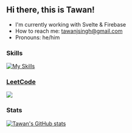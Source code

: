 ## Hi there, this is Tawan!

- I'm currently working with Svelte & Firebase
- How to reach me: [tawanjsingh@gmail.com](mailto:tawanjsingh@gmail.com)
- Pronouns: he/him

### Skills
[![My Skills](https://skillicons.dev/icons?i=bootstrap,c,cpp,css,dart,express,firebase,gcp,git,github,gitlab,heroku,html,java,js,laravel,materialui,mongodb,mysql,nextjs,nodejs,php,py,react,redux,sqlite,svelte,tailwind,ts,vercel,vscode,vue&theme=light&perline=9)](https://skillicons.dev)

### [LeetCode](https://leetcode.com/tawan21)
![](https://leetcard.jacoblin.cool/tawan21?ext=contest)

### Stats
[![Tawan's GitHub stats](https://github-readme-stats.vercel.app/api?username=tawan21)](https://github.com/anuraghazra/github-readme-stats)
